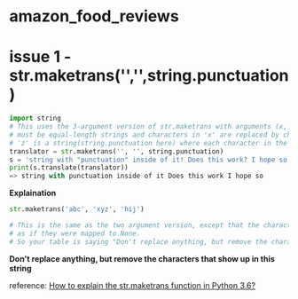 # amazon_food_reviews

# issue 1 -  str.maketrans('','',string.punctuation)
```python
import string
# This uses the 3-argument version of str.maketrans with arguments (x, y, z) where 'x' and 'y'
# must be equal-length strings and characters in 'x' are replaced by characters in 'y'. 
# 'z' is a string(string.punctuation here) where each character in the string is mapped to None
translator = str.maketrans('', '', string.punctuation)
s = 'string with "punctuation" inside of it! Does this work? I hope so.'
print(s.translate(translator))
=> string with punctuation inside of it Does this work I hope so
```

**Explaination**

```python
str.maketrans('abc', 'xyz', 'hij')

# This is the same as the two argument version, except that the characters from the third string are removed, 
# as if they were mapped to None. 
# So your table is saying "Don't replace anything, but remove the characters that show up in this string".
```
**Don't replace anything, but remove the characters that show up in this string**

reference: [How to explain the str.maketrans function in Python 3.6?](https://stackoverflow.com/questions/41535571/how-to-explain-the-str-maketrans-function-in-python-3-6#41536036)
